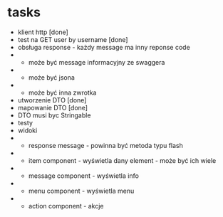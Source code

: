 # tasks

- klient http [done]
- test na GET user by username [done]
- obsługa response - każdy message ma inny reponse code
- - może być message informacyjny ze swaggera
- - może być jsona
- - może być inna zwrotka
- utworzenie DTO [done]
- mapowanie DTO [done]
- DTO musi byc Stringable
- testy
- widoki
- - response message - powinna być metoda typu flash
- - item component - wyświetla dany element - może być ich wiele
- - message component - wyświetla info
- - menu component - wyświetla menu
- - action component - akcje
